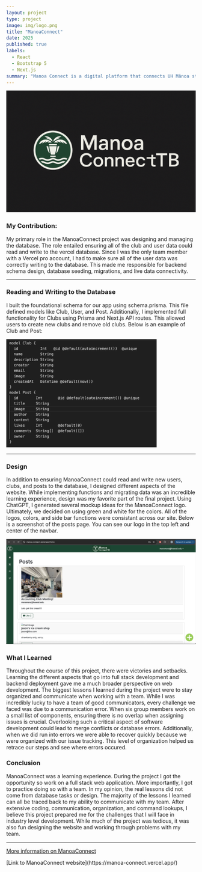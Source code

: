 ```yaml
---
layout: project
type: project
image: img/logo.png
title: "ManoaConnect"
date: 2025
published: true
labels:
  - React
  - Bootstrap 5
  - Next.js
summary: "Manoa Connect is a digital platform that connects UH Mānoa students with registered independent organizations based on their interests and academic background."
---
```

<img width="800px" class="rounded float-start pe-4" src="../img/connect.png">

<div style="clear: both;"></div>

### My Contribution:
My primary role in the ManoaConnect project was designing and managing the database. The role entailed ensuring all of the club and user data could read and write to the vercel database. Since I was the only team member with a Vercel pro account, I had to make sure all of the user data was correctly writing to the database. This made me responsible for backend schema design, database seeding, migrations, and live data connectivity.

---

### Reading and Writing to the Database
I built the foundational schema for our app using schema.prisma. This file defined models like Club, User, and Post. Additionally, I implemented full functionality for Clubs using Prisma and Next.js API routes. This allowed users to create new clubs and remove old clubs. Below is an example of Club and Post:

<div style="clear: both;"></div>

<img width="400px" class="rounded float-start pe-4" src="../img/schema.png">

<div style="clear: both;"></div>

---

### Design

In addition to ensuring ManoaConnect could read and write new users, clubs, and posts to the database, I designed different aspects of the website. While implementing functions and migrating data was an incredible learning experience, design was my favorite part of the final project. Using ChatGPT, I generated several mockup ideas for the ManoaConnect logo. Ultimately, we decided on using green and white for the colors. All of the logos, colors, and side bar functions were consistant across our site. Below is a screenshot of the posts page. You can see our logo in the top left and center of the navbar.

<div style="clear: both;"></div>

<img width="800px" class="rounded float-start pe-4" src="../img/mc.png">

<div style="clear: both;"></div>

### What I Learned

Throughout the course of this project, there were victories and setbacks. Learning the different aspects that go into full stack development and backend deployment gave me a much broader perspective on web development. The biggest lessons I learned during the project were to stay organized and communicate when working with a team. While I was incredibly lucky to have a team of good communicators, every challenge we faced was due to a communication error. When six group members work on a small list of components, ensuring there is no overlap when assigning issues is crucial. Overlooking such a critical aspect of software development could lead to merge conflicts or database errors. Additionally, when we did run into errors we were able to recover quickly because we were organized with our issue tracking. This level of organization helped us retrace our steps and see where errors occured.


### Conclusion

ManoaConnect was a learning experience. During the project I got the opportunity so work on a full stack web application. More importantly, I got to practice doing so with a team. In my opinion, the real lessons did not come from database tasks or design. The majority of the lessons I learned can all be traced back to my ability to communicate with my team. After extensive coding, communication, organization, and command lookups, I believe this project prepared me for the challenges that I will face in industry level development. While much of the project was tedious, it was also fun designing the website and working through problems with my team.


---
[More information on ManoaConnect](https://manoaconnecttb.github.io/)
<div style="clear: both;"></div>
[Link to ManoaConnect website](https://manoa-connect.vercel.app/)
